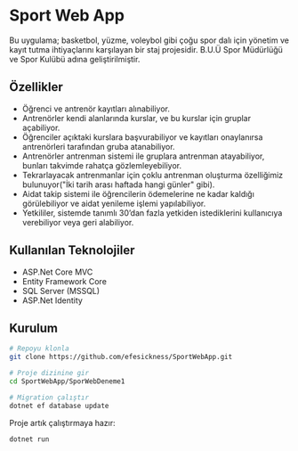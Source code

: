# Sport Web App
Bu uygulama; basketbol, yüzme, voleybol gibi çoğu spor dalı için yönetim ve kayıt tutma ihtiyaçlarını karşılayan bir staj projesidir.
B.U.Ü Spor Müdürlüğü ve Spor Kulübü adına geliştirilmiştir.
## Özellikler
- Öğrenci ve antrenör kayıtları alınabiliyor.
- Antrenörler kendi alanlarında kurslar, ve bu kurslar için gruplar açabiliyor.
- Öğrenciler açıktaki kurslara başvurabiliyor ve kayıtları onaylanırsa antrenörleri tarafından gruba atanabiliyor.
- Antrenörler antrenman sistemi ile gruplara antrenman atayabiliyor, bunları takvimde rahatça gözlemleyebiliyor.
- Tekrarlayacak antrenmanlar için çoklu antrenman oluşturma özelliğimiz bulunuyor("İki tarih arası haftada hangi günler" gibi).
- Aidat takip sistemi ile öğrencilerin ödemelerine ne kadar kaldığı görülebiliyor ve aidat yenileme işlemi yapılabiliyor.
- Yetkililer, sistemde tanımlı 30’dan fazla yetkiden istediklerini kullanıcıya verebiliyor veya geri alabiliyor.
## Kullanılan Teknolojiler
- ASP.Net Core MVC
- Entity Framework Core
- SQL Server (MSSQL)
- ASP.Net Identity
## Kurulum
```bash
# Repoyu klonla
git clone https://github.com/efesickness/SportWebApp.git

# Proje dizinine gir
cd SportWebApp/SporWebDeneme1

# Migration çalıştır
dotnet ef database update
```

Proje artık çalıştırmaya hazır:
```bash
dotnet run
```
